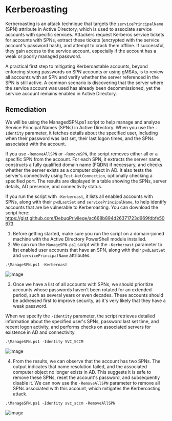 # Kerberoasting

Kerberoasting is an attack technique that targets the `servicePrincipalName` (SPN) attribute in Active Directory, which is used to associate service accounts with specific services. Attackers request Kerberos service tickets for accounts with SPNs, extract these tickets (encrypted with the service account's password hash), and attempt to crack them offline. If successful, they gain access to the service account, especially if the account has a weak or poorly managed password.

A practical first step to mitigating Kerberoastable accounts, beyond enforcing strong passwords on SPN accounts or using gMSAs, is to review all accounts with an SPN and verify whether the server referenced in the SPN is still active. A common scenario is discovering that the server where the service account was used has already been decommissioned, yet the service account remains enabled in Active Directory.

## Remediation

We will be using the ManagedSPN.ps1 script to help manage and analyze Service Principal Names (SPNs) in Active Directory. When you use the `-Identity` parameter, it fetches details about the specified user, including when their password was last set, their last logon times, and the SPNs associated with the account. 

If you use `-RemoveAllSPN` or `-RemoveSPN`, the script removes either all or a specific SPN from the account. For each SPN, it extracts the server name, constructs a fully qualified domain name (FQDN) if necessary, and checks whether the server exists as a computer object in AD. It also tests the server's connectivity using `Test-NetConnection`, optionally checking a specified port. The results are displayed in a table showing the SPNs, server details, AD presence, and connectivity status. 

If you run the script with `-Kerberoast`, it lists all enabled accounts with SPNs, along with their `pwdLastSet` and `servicePrincipalName`, to help identify accounts that are be vulnerable to Kerberoasting. You can download the script here: https://gist.github.com/DebugPrivilege/ac668b894d26371723d669fdbfe50673

1. Before getting started, make sure you run the script on a domain-joined machine with the Active Directory PowerShell module installed.
2. We can run the `ManageSPN.ps1` script with the `-Kerberoast` parameter to list enabled user accounts that have an SPN, along with their `pwdLastSet` and `servicePrincipalName` attributes.

```
.\ManageSPN.ps1 -Kerberoast
```

![image](https://github.com/user-attachments/assets/8bd43d80-aea4-4655-a781-e831b461a822)

3. Once we have a list of all accounts with SPNs, we should prioritize accounts whose passwords haven't been rotated for an extended period, such as several years or even decades. These accounts should be addressed first to improve security, as it's very likely that they have a weak password.

When we specify the `-Identity` parameter, the script retrieves detailed information about the specified user's SPNs, password last set time, and recent logon activity, and performs checks on associated servers for existence in AD and connectivity.

```
.\ManageSPN.ps1 -Identity SVC_SCCM
```

![image](https://github.com/user-attachments/assets/e9225816-e742-43e2-920f-02c66c0e5381)

4. From the results, we can observe that the account has two SPNs. The output indicates that name resolution failed, and the associated computer object no longer exists in AD. This suggests it is safe to remove these SPNs, reset the account's password, and subsequently disable it. We can now use the `-RemoveAllSPN` parameter to remove all SPNs associated with this account, which mitigates the Kerberoasting attack.

```
.\ManageSPN.ps1 -Identity svc_sccm -RemoveAllSPN
```

![image](https://github.com/user-attachments/assets/d6273cd6-068e-4590-8ee9-cf34a7b3cd42)






